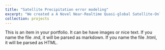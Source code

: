 ```yaml
---
title: "Satellite Precipitation error modeling"
excerpt: "We created a A Novel Near-Realtime Quasi-global Satellite-Only Ensemble Precipitation Dataset STREAM-Sat<br/><img src='/images/proj1.png' width='100px'>"
collection: projects
---
```


This is an item in your portfolio. It can be have images or nice text. If you name the file .md, it will be parsed as markdown. If you name the file .html, it will be parsed as HTML. 
